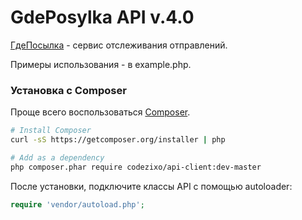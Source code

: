 GdePosylka API v.4.0
================================================

[ГдеПосылка](http://gdeposylka.ru/ "gdeposylka.ru") - сервис отслеживания отправлений.

Примеры использования - в example.php.

### Установка с Composer

Проще всего воспользоваться [Composer](http://getcomposer.org).

```bash
# Install Composer
curl -sS https://getcomposer.org/installer | php

# Add as a dependency
php composer.phar require codezixo/api-client:dev-master
```

После установки, подключите классы API с помощью autoloader:

```php
require 'vendor/autoload.php';
```
